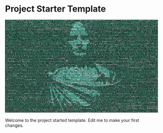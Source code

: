 # Project Starter Template

![Caesar in the Code](imgs/caesarian_code.png)

Welcome to the project started template. Edit me to make your first changes.
